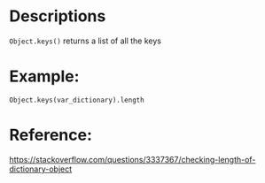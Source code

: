 # Descriptions
`Object.keys()` returns a list of all the keys

# Example:
```
Object.keys(var_dictionary).length
```

# Reference:
https://stackoverflow.com/questions/3337367/checking-length-of-dictionary-object